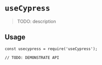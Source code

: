 # `useCypress`

> TODO: description

## Usage

```
const usecypress = require('useCypress');

// TODO: DEMONSTRATE API
```
